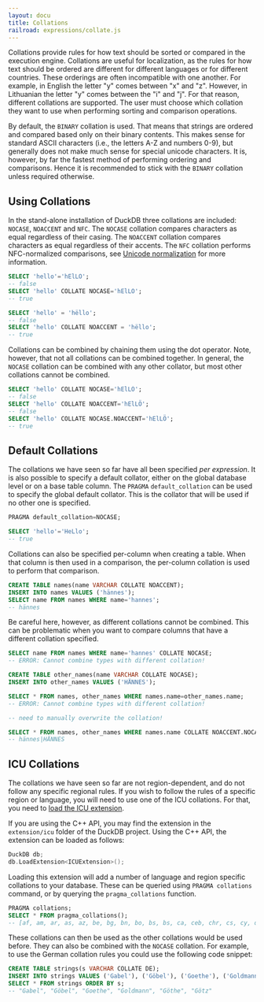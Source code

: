 ```yaml
---
layout: docu
title: Collations
railroad: expressions/collate.js
---
```


<div id="rrdiagram"></div>

Collations provide rules for how text should be sorted or compared in the execution engine. Collations are useful for localization, as the rules for how text should be ordered are different for different languages or for different countries. These orderings are often incompatible with one another. For example, in English the letter "y" comes between "x" and "z". However, in Lithuanian the letter "y" comes between the "i" and "j". For that reason, different collations are supported. The user must choose which collation they want to use when performing sorting and comparison operations.

By default, the `BINARY` collation is used. That means that strings are ordered and compared based only on their binary contents. This makes sense for standard ASCII characters (i.e., the letters A-Z and numbers 0-9), but generally does not make much sense for special unicode characters. It is, however, by far the fastest method of performing ordering and comparisons. Hence it is recommended to stick with the `BINARY` collation unless required otherwise.

## Using Collations

In the stand-alone installation of DuckDB three collations are included: `NOCASE`, `NOACCENT` and `NFC`. The `NOCASE` collation compares characters as equal regardless of their casing. The `NOACCENT` collation compares characters as equal regardless of their accents. The `NFC` collation performs NFC-normalized comparisons, see [Unicode normalization](https://en.wikipedia.org/wiki/Unicode_equivalence#Normalization) for more information.

```sql
SELECT 'hello'='hElLO';
-- false
SELECT 'hello' COLLATE NOCASE='hElLO';
-- true

SELECT 'hello' = 'hëllo';
-- false
SELECT 'hello' COLLATE NOACCENT = 'hëllo';
-- true
```

Collations can be combined by chaining them using the dot operator. Note, however, that not all collations can be combined together. In general, the `NOCASE` collation can be combined with any other collator, but most other collations cannot be combined.

```sql
SELECT 'hello' COLLATE NOCASE='hElLÖ';
-- false
SELECT 'hello' COLLATE NOACCENT='hElLÖ';
-- false
SELECT 'hello' COLLATE NOCASE.NOACCENT='hElLÖ';
-- true
```

## Default Collations

The collations we have seen so far have all been specified *per expression*. It is also possible to specify a default collator, either on the global database level or on a base table column. The `PRAGMA` `default_collation` can be used to specify the global default collator. This is the collator that will be used if no other one is specified.

```sql
PRAGMA default_collation=NOCASE;

SELECT 'hello'='HeLlo';
-- true
```

Collations can also be specified per-column when creating a table. When that column is then used in a comparison, the per-column collation is used to perform that comparison.

```sql
CREATE TABLE names(name VARCHAR COLLATE NOACCENT);
INSERT INTO names VALUES ('hännes');
SELECT name FROM names WHERE name='hannes';
-- hännes
```

Be careful here, however, as different collations cannot be combined. This can be problematic when you want to compare columns that have a different collation specified.

```sql
SELECT name FROM names WHERE name='hannes' COLLATE NOCASE;
-- ERROR: Cannot combine types with different collation!

CREATE TABLE other_names(name VARCHAR COLLATE NOCASE);
INSERT INTO other_names VALUES ('HÄNNES');

SELECT * FROM names, other_names WHERE names.name=other_names.name;
-- ERROR: Cannot combine types with different collation!

-- need to manually overwrite the collation!

SELECT * FROM names, other_names WHERE names.name COLLATE NOACCENT.NOCASE=other_names.name COLLATE NOACCENT.NOCASE;
-- hännes|HÄNNES
```

## ICU Collations

The collations we have seen so far are not region-dependent, and do not follow any specific regional rules. If you wish to follow the rules of a specific region or language, you will need to use one of the ICU collations. For that, you need to [load the ICU extension](../../extensions/icu#installing-and-loading).

If you are using the C++ API, you may find the extension in the `extension/icu` folder of the DuckDB project. Using the C++ API, the extension can be loaded as follows:

```cpp
DuckDB db;
db.LoadExtension<ICUExtension>();
```

Loading this extension will add a number of language and region specific collations to your database. These can be queried using `PRAGMA collations` command, or by querying the `pragma_collations` function.

```sql
PRAGMA collations;
SELECT * FROM pragma_collations();
-- [af, am, ar, as, az, be, bg, bn, bo, bs, bs, ca, ceb, chr, cs, cy, da, de, de_AT, dsb, dz, ee, el, en, en_US, en_US, eo, es, et, fa, fa_AF, fi, fil, fo, fr, fr_CA, ga, gl, gu, ha, haw, he, he_IL, hi, hr, hsb, hu, hy, id, id_ID, ig, is, it, ja, ka, kk, kl, km, kn, ko, kok, ku, ky, lb, lkt, ln, lo, lt, lv, mk, ml, mn, mr, ms, mt, my, nb, nb_NO, ne, nl, nn, om, or, pa, pa, pa_IN, pl, ps, pt, ro, ru, se, si, sk, sl, smn, sq, sr, sr, sr_BA, sr_ME, sr_RS, sr, sr_BA, sr_RS, sv, sw, ta, te, th, tk, to, tr, ug, uk, ur, uz, vi, wae, wo, xh, yi, yo, zh, zh, zh_CN, zh_SG, zh, zh_HK, zh_MO, zh_TW, zu]
```

These collations can then be used as the other collations would be used before. They can also be combined with the `NOCASE` collation. For example, to use the German collation rules you could use the following code snippet:

```sql
CREATE TABLE strings(s VARCHAR COLLATE DE);
INSERT INTO strings VALUES ('Gabel'), ('Göbel'), ('Goethe'), ('Goldmann'), ('Göthe'), ('Götz');
SELECT * FROM strings ORDER BY s;
-- "Gabel", "Göbel", "Goethe", "Goldmann", "Göthe", "Götz"
```
